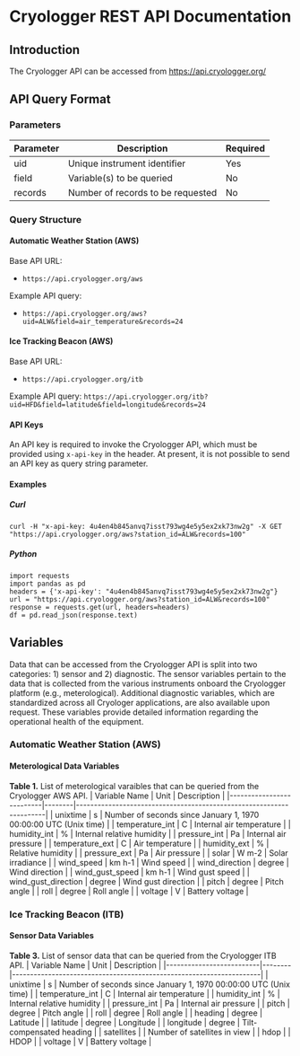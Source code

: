 # Cryologger REST API Documentation

## Introduction
The Cryologger API can be accessed from https://api.cryologger.org/

## API Query Format

### Parameters

| Parameter | Description                        | Required |
|-----------|----------------------------------- |----------|
| uid       | Unique instrument identifier       | Yes      |
| field     | Variable(s) to be queried          | No       |
| records   | Number of records to be requested  | No       |

### Query Structure

#### Automatic Weather Station (AWS)

Base API URL:
* ```https://api.cryologger.org/aws```

Example API query:
* ```https://api.cryologger.org/aws?uid=ALW&field=air_temperature&records=24```


#### Ice Tracking Beacon (AWS)

Base API URL:
* ```https://api.cryologger.org/itb```

Example API query:
```https://api.cryologger.org/itb?uid=HFD&field=latitude&field=longitude&records=24```

#### API Keys
An API key is required to invoke the Cryologger API, which must be provided using `x-api-key` in the header. At present, it is not possible to send an API key as query string parameter.


#### Examples

##### Curl
```
curl -H "x-api-key: 4u4en4b845anvq7isst793wg4e5y5ex2xk73nw2g" -X GET "https://api.cryologger.org/aws?station_id=ALW&records=100"
```

##### Python
```
import requests
import pandas as pd
headers = {'x-api-key': "4u4en4b845anvq7isst793wg4e5y5ex2xk73nw2g"}
url = "https://api.cryologger.org/aws?station_id=ALW&records=100"
response = requests.get(url, headers=headers)
df = pd.read_json(response.text)
```

## Variables

Data that can be accessed from the Cryologger API is split into two categories: 1) sensor and 2) diagnostic. The sensor variables pertain to the data that is collected from the various instruments onboard the Cryologger platform (e.g., meterological). Additional diagnostic variables, which are standardized across all Cryologer applications, are also available upon request. These variables provide detailed information regarding the operational health of the equipment.

### Automatic Weather Station (AWS)

#### Meterological Data Variables
**Table 1.**  List of meterological varaibles that can be queried from the Cryologger AWS API. 
| Variable Name            | Unit   | Description                                                         | 
|--------------------------|--------|---------------------------------------------------------------------|
| unixtime                 | s      | Number of seconds since January 1, 1970 00:00:00 UTC (Unix time)    |
| temperature_int          | C      | Internal air temperature                                            |
| humidity_int             | %      | Internal relative humidity                                          |
| pressure_int             | Pa     | Internal air pressure                                               |
| temperature_ext          | C      | Air temperature                                                     |
| humidity_ext             | %      | Relative humidity                                                   |
| pressure_ext             | Pa     | Air pressure                                                        |
| solar                    | W m-2  | Solar irradiance                                                    |
| wind_speed               | km h-1 | Wind speed                                                          |
| wind_direction           | degree | Wind direction                                                      |
| wind_gust_speed          | km h-1 | Wind gust speed                                                     |
| wind_gust_direction      | degree | Wind gust direction                                                 |
| pitch                    | degree | Pitch angle                                                         |
| roll                     | degree | Roll angle                                                          |
| voltage                  | V      | Battery voltage                                                     |

### Ice Tracking Beacon (ITB)

#### Sensor Data Variables
**Table 3.**  List of sensor data that can be queried from the Cryologger ITB API. 
| Variable Name            | Unit   | Description                                                         | 
|--------------------------|--------|---------------------------------------------------------------------|
| unixtime                 | s      | Number of seconds since January 1, 1970 00:00:00 UTC (Unix time)    |
| temperature_int          | C      | Internal air temperature                                            |
| humidity_int             | %      | Internal relative humidity                                          |
| pressure_int             | Pa     | Internal air pressure                                               |
| pitch                    | degree | Pitch angle                                                         |
| roll                     | degree | Roll angle                                                          |
| heading                  | degree | Latitude                                                            |
| latitude                 | degree | Longitude                                                           |
| longitude                | degree | Tilt-compensated heading                                            |
| satellites               |        | Number of satellites in view                                        |
| hdop                     |        | HDOP                                                                |
| voltage                  | V      | Battery voltage                                                     |



